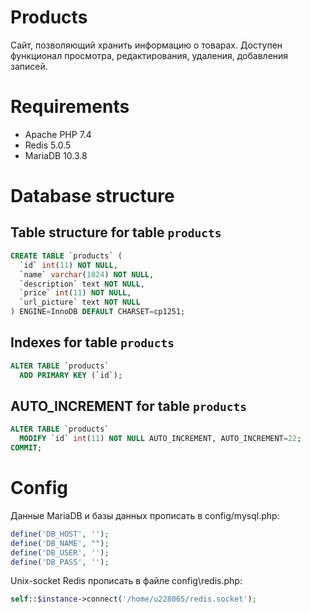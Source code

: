 # Products
Сайт, позволяющий хранить информацию о товарах. Доступен функционал просмотра, редактирования, удаления, добавления записей.

# Requirements
* Apache PHP 7.4
* Redis 5.0.5
* MariaDB 10.3.8

# Database structure


## Table structure for table `products`

```sql
CREATE TABLE `products` (
  `id` int(11) NOT NULL,
  `name` varchar(1024) NOT NULL,
  `description` text NOT NULL,
  `price` int(11) NOT NULL,
  `url_picture` text NOT NULL
) ENGINE=InnoDB DEFAULT CHARSET=cp1251;
```

## Indexes for table `products`
```sql
ALTER TABLE `products`
  ADD PRIMARY KEY (`id`);
```
## AUTO_INCREMENT for table `products`
```sql
ALTER TABLE `products`
  MODIFY `id` int(11) NOT NULL AUTO_INCREMENT, AUTO_INCREMENT=22;
COMMIT;
```
# Config
Данные MariaDB и базы данных прописать в config/mysql.php:
```php
define('DB_HOST', '');
define('DB_NAME', "");
define('DB_USER', '');
define('DB_PASS', '');
```
Unix-socket Redis прописать в файле config\redis.php:
```php
self::$instance->connect('/home/u228065/redis.socket');
```
  
